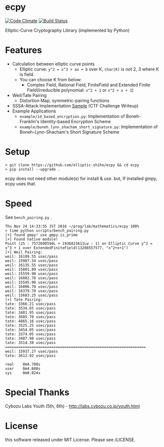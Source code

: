 # ecpy
[![Code Climate](https://codeclimate.com/github/elliptic-shiho/ecpy/badges/gpa.svg)](https://codeclimate.com/github/elliptic-shiho/ecpy)
[![Build Status](http://travis-ci.org/elliptic-shiho/ecpy.svg?branch=master)](https://travis-ci.org/elliptic-shiho/ecpy)

Elliptic-Curve Cryptography Library (implemented by Python)

# Features
* Calculation between elliptic curve points
  - Elliptic curve\: `y^2 = x^3 + ax + b` over K, `char(K)` is not 2, 3 where K is field.
  - You can choose K from below:
    + Complex Field, Rational Field, FiniteField and Extended Finite Field(Irreducible polynomial: `x^2 + 1` or `x^2 + x + 1`)
* Weil/Tate Pairing
  - Distortion Map, symmetric-pairing functions
* SSSA-Attack Implementation [Sample](https://gist.github.com/elliptic-shiho/40d42dbab87065e06d6c473ef93e244e) (CTF Challenge Writeup)
* Example Applications
  - `example/id_based_encryption.py`: Implementation of Boneh-Franklin's Identity-based Encryption Scheme
  - `example/boneh_lynn_shacham_short_signature.py`: Implementation of Boneh-Lynn-Shacham's Short Signature Scheme

# Setup

```
> git clone https://github.com/elliptic-shiho/ecpy && cd ecpy
> pip install --upgrade .
```

ecpy does not need other module(s) for install & use. but, If installed gmpy, ecpy uses that.

# Speed
See `bench_pairing.py` .

```
Thu Nov 24 14:33:55 JST 2016 ~/prog/lab/mathematics/ecpy 100%
> time python scripts/bench_pairing.py
[+] found gmpy! use gmpy.is_prime
[+] Found native module!
Point (25 : 7572690594L + 1936823611Lw : 1) on Elliptic Curve y^2 = x^3 + 1 over ExtendedFiniteField(13208557577, "x^2+x+1")
[+] Weil Pairing: 
weil: 16189.55 usec/pass
weil: 15987.54 usec/pass
weil: 16135.55 usec/pass
weil: 15801.89 usec/pass
weil: 15559.90 usec/pass
weil: 16082.70 usec/pass
weil: 15545.90 usec/pass
weil: 16006.70 usec/pass
weil: 16379.70 usec/pass
weil: 15683.25 usec/pass
[+] Tate Pairing: 
tate: 3366.21 usec/pass
tate: 3534.65 usec/pass
tate: 3481.95 usec/pass
tate: 3605.70 usec/pass
tate: 4865.16 usec/pass
tate: 3525.25 usec/pass
tate: 3454.05 usec/pass
tate: 3374.05 usec/pass
tate: 3407.90 usec/pass
tate: 3514.30 usec/pass
================================================================
weil: 15937.27 usec/pass
tate: 3612.92 usec/pass

real    0m4.708s
user    0m4.608s
sys     0m0.024s
```

# Special Thanks
Cybozu Labs Youth (5th, 6th) - http://labs.cybozu.co.jp/youth.html

# License
this software released under MIT License. Please see /LICENSE.

